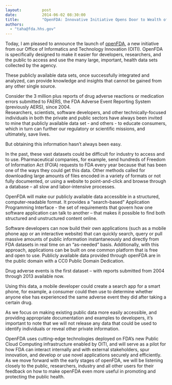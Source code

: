 ```yaml
---
layout:         post
date:           2014-06-02 08:30:00
title:          "OpenFDA: Innovative Initiative Opens Door to Wealth of FDA’s Publicly Available Data "
authors:         
  - "taha@fda.hhs.gov"
---
```


Today, I am pleased to announce the launch of [openFDA](https://open.fda.gov/), a new initiative from our Office of Informatics and Technology Innovation (OITI). OpenFDA is specifically designed to make it easier for developers, researchers, and the public to access and use the many large, important, health data sets collected by the agency.

These publicly available data sets, once successfully integrated and analyzed, can provide knowledge and insights that cannot be gained from any other single source.

Consider the 3 million plus reports of drug adverse reactions or medication errors submitted to FAERS, the FDA Adverse Event Reporting System (previously AERS), since 2004.  
Researchers, scientists, software developers, and other technically-focused individuals in both the private and public sectors have always been invited to mine that publicly available data set - and others - to educate consumers, which in turn can further our regulatory or scientific missions, and ultimately, save lives. 

But obtaining this information hasn’t always been easy. 

In the past, these vast datasets could be difficult for industry to access and to use.  Pharmaceutical companies, for example, send hundreds of Freedom of Information Act (FOIA) requests to FDA every year because that has been one of the ways they could get this data. Other methods called for downloading large amounts of files encoded in a variety of formats or not fully documented, or using a website to point-and-click and browse through a database – all slow and labor-intensive processes.

OpenFDA will make our publicly available data accessible in a structured, computer-readable format. It provides a "search-based" Application Programming Interface - the set of requirements that govern how one software application can talk to another – that makes it possible to find both structured and unstructured content online.

Software developers can now build their own applications (such as a mobile phone app or an interactive website) that can quickly search, query or pull massive amounts of public information instantaneously and directly from FDA datasets in real time on an “as-needed” basis. Additionally, with this approach, applications can be built on one common platform that is free and open to use. Publicly available data provided through openFDA are in the public domain with a CC0 Public Domain Dedication.

Drug adverse events is the first dataset – with reports submitted from 2004 through 2013 available now. 

Using this data, a mobile developer could create a search app for a smart phone, for example, a consumer could then use to determine whether anyone else has experienced the same adverse event they did after taking a certain drug.

As we focus on making existing public data more easily accessible, and providing appropriate documentation and examples to developers, it’s important to note that we will not release any data that could be used to identify individuals or reveal other private information.

OpenFDA uses cutting-edge technologies deployed on FDA’s new Public Cloud Computing infrastructure enabled by OITI, and will serve as a pilot for how FDA can interact internally and with external stakeholders, spur innovation, and develop or use novel applications securely and efficiently. As we move forward with the early stages of openFDA, we will be listening closely to the public, researchers, industry and all other users for their feedback on how to make openFDA even more useful in promoting and protecting the public health.